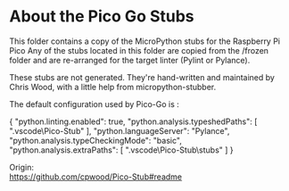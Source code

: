 # About the Pico Go Stubs
This folder contains a copy of the MicroPython stubs for the Raspberry Pi Pico
Any of the stubs located in this folder are copied from the /frozen folder and are re-arranged for the target linter (Pylint or Pylance).

These stubs are not generated. They're hand-written and maintained by Chris Wood, with a little help from micropython-stubber.


The default configuration used by Pico-Go is : 

{
    "python.linting.enabled": true,
    "python.analysis.typeshedPaths": [
        ".vscode\\Pico-Stub"
    ],
    "python.languageServer": "Pylance",
    "python.analysis.typeCheckingMode": "basic",
    "python.analysis.extraPaths": [
        ".vscode\\Pico-Stub\\stubs"
    ]
}

Origin:  
https://github.com/cpwood/Pico-Stub#readme
